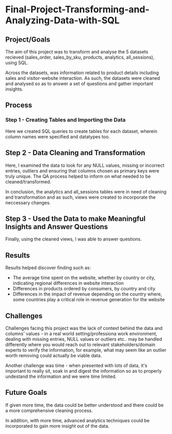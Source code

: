 # Final-Project-Transforming-and-Analyzing-Data-with-SQL

## Project/Goals
The aim of this project was to transform and analyse the 5 datasets recieved (sales_order, sales_by_sku, products, analytics, all_sessions), using SQL.

Across the datasets, was information related to product details including sales and visitor-website interaction. As such, the datasets were cleaned and analysed so as to answer a set of questions and gather important insights.

## Process
### Step 1 - Creating Tables and Importing the Data
Here we created SQL queries to create tables for each dataset, wherein column names were specified and datatypes too.

## Step 2 - Data Cleaning and Transformation
Here, I examined the data to look for any NULL values, missing or incorrect entries, outliers and ensuring that columns chosen as primary keys were truly unique. The QA process helped to inform on what needed to be cleaned/transformed.

In conclusion, the analytics and all_sessions tables were in need of cleaning and transformation and as such, views were created to incorporate the neccessary changes.

## Step 3 - Used the Data to make Meaningful Insights and Answer Questions
Finally, using the cleaned views, I was able to answer questions.

## Results
Results helped discover finding such as:

- The average time spent on the website, whether by country or city, indicating regional differences in website interaction
- Differences in products ordered by consumers, by country and city
- Differences in the impact of revenue depending on the country where, some countries play a critical role in revenue generation for the website

## Challenges 
Challenges facing this project was the lack of context behind the data and columns' values - in a real world setting/professiona work environment, dealing with missing entries, NULL values or outliers etc.. may be handled differently where you would reach out to relevant stakeholders/domain experts to verify the information, for example, what may seem like an outlier worth removing could actually be viable data.

Another challenge was time - when presented with lots of data, it's important to really sit, soak in and digest the information so as to properly undestand the information and we were time limited.

## Future Goals
If given more time, the data could be better understood and there could be a more comprehensive cleaning process.

In addition, with more time, advanced analytics techniques could be incorporated to gain more insight out of the data.
